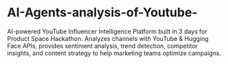 # AI-Agents-analysis-of-Youtube-
AI-powered YouTube Influencer Intelligence Platform built in 3 days for Product Space Hackathon. Analyzes channels with YouTube &amp; Hugging Face APIs, provides sentiment analysis, trend detection, competitor insights, and content strategy to help marketing teams optimize campaigns.
